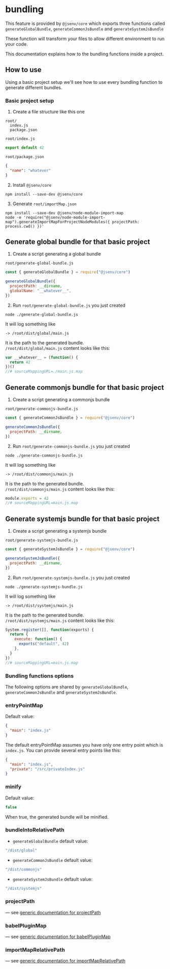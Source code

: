 # bundling

This feature is provided by `@jsenv/core` which exports three functions called `generateGlobalBundle`, `generateCommonJsBundle` and `generateSystemJsBundle`<br />

These function will transform your files to allow different environment to run your code.

This documentation explains how to the bundling functions inside a project.

## How to use

Using a basic project setup we'll see how to use every bundling function to generate different bundles.

### Basic project setup

1. Create a file structure like this one

```
root/
  index.js
  package.json
```

`root/index.js`

```js
export default 42
```

`root/package.json`

```json
{
  "name": "whatever"
}
```

2. Install `@jsenv/core`

```shell
npm install --save-dev @jsenv/core
```

3. Generate `root/importMap.json`

```shell
npm install --save-dev @jsenv/node-module-import-map
node -e 'require("@jsenv/node-module-import-map").generateImportMapForProjectNodeModules({ projectPath: process.cwd() })'
```

## Generate global bundle for that basic project

1. Create a script generating a global bundle

`root/generate-global-bundle.js`

```js
const { generateGlobalBundle } = require("@jsenv/core")

generateGlobalBundle({
  projectPath: __dirname,
  globalName: "__whatever__",
})
```

2. Run `root/generate-global-bundle.js` you just created

```shell
node ./generate-global-bundle.js
```

It will log something like

```shell
-> /root/dist/global/main.js
```

It is the path to the generated bundle.<br />
`/root/dist/global/main.js` content looks like this:

```js
var __whatever__ = (function() {
  return 42
})()
//# sourceMappingURL=./main.js.map
```

## Generate commonjs bundle for that basic project

1. Create a script generating a commonjs bundle

`root/generate-commonjs-bundle.js`

```js
const { generateCommonJsBundle } = require("@jsenv/core")

generateCommonJsBundle({
  projectPath: __dirname,
})
```

2. Run `root/generate-commonjs-bundle.js` you just created

```shell
node ./generate-commonjs-bundle.js
```

It will log something like

```shell
-> /root/dist/commonjs/main.js
```

It is the path to the generated bundle.<br />
`/root/dist/commonjs/main.js` content looks like this:

```js
module.exports = 42
//# sourceMappingURL=main.js.map
```

## Generate systemjs bundle for that basic project

1. Create a script generating a systemjs bundle

`root/generate-systemjs-bundle.js`

```js
const { generateSystemJsBundle } = require("@jsenv/core")

generateSystemJsBundle({
  projectPath: __dirname,
})
```

2. Run `root/generate-systemjs-bundle.js` you just created

```shell
node ./generate-systemjs-bundle.js
```

It will log something like

```shell
-> /root/dist/systemjs/main.js
```

It is the path to the generated bundle.<br />
`/root/dist/systemjs/main.js` content looks like this:

```js
System.register([], function(exports) {
  return {
    execute: function() {
      exports("default", 42)
    },
  }
})
//# sourceMappingURL=main.js.map
```

### Bundling functions options

The following options are shared by `generateGlobalBundle`, `generateCommonJsBundle` and `generateSystemJsBundle`.

### entryPointMap

Default value:

```json
{
  "main": "index.js"
}
```

The default entryPointMap assumes you have only one entry point which is `index.js`.
You can provide several entry points like this:

```json
{
  "main": "index.js",
  "private": "/src/privateIndex.js"
}
```

### minify

Default value:

```js
false
```

When true, the generated bundle will be minified.

### bundleIntoRelativePath

- `generateGlobalBundle` default value:

```js
"/dist/global"
```

- `generateCommonJsBundle` default value:

```js
"/dist/commonjs"
```

- `generateSystemJsBundle` default value:

```js
"/dist/systemjs"
```

### projectPath

— see [generic documentation for projectPath](../shared-options/shared-options.md#projectpath)

### babelPluginMap

— see [generic documentation for babelPluginMap](../shared-options/shared-options.md#babelpluginmap)

### importMapRelativePath

— see [generic documentation for importMapRelativePath](../shared-options/shared-options.md#importmaprelativepath)
